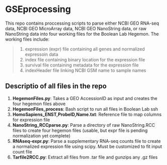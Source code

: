 # GSEprocessing

This repo contains proccessing scripts to parse either NCBI GEO RNA-seq data, NCBI GEO MicroArray data, NCBI GEO NanoString data, or raw NanoString data into four working files for the Boolean Lab Hegemon. The working files include:
> 1. expression (expr) file containing all genes and normalized expressoin data 
> 2. index file containing binary location for the expression file 
> 3. survival file containing metadata for the expression file
> 4. indexHeader file linking NCBI GSM name to sample names

## Descriptio of all files in the repo

1. **HegemonFiles.py**: Takes a GEO AccessionID as input and creates the four hegemon files above
2. **HegemonFiles_process**: Bash script to run all files in Boolean Lab ssh
3. **HomoSapiens_ENST,ProbeID,Name.txt**: Reference file to map columns for expression file
4. **NanoString_RCCparse.py**: Parse a directory of raw NanoString.RCC files to create four hegemon files (usable, but expr file is pending normalization yet complete)
5. **RNAseq-expr.py**: Parse a supplementary RNA-seq counts file to create a normalized expression file using scipy. Must be customized to fit input count file
6. **Tarfile2RCC.py**: Extract all files from .tar file and gunzips any .gz files
